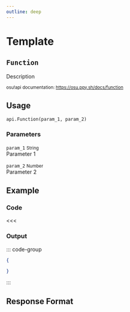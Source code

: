 ```yaml
---
outline: deep
---
```


# Template <Badge type="info" text="GET"/>

## `Function`

Description

<small>osu!api documentation: https://osu.ppy.sh/docs/function</small>

## Usage

`api.Function(param_1, param_2)`

### Parameters

`param_1` <small>String</small><br>
Parameter 1

`param_2` <small>Number</small><br>
Parameter 2

## Example

### Code

<<<

### Output

::: code-group
```json [console]
{

}
```
:::

## Response Format
